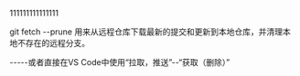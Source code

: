 111111111111111


git fetch --prune 用来从远程仓库下载最新的提交和更新到本地仓库，并清理本地不存在的远程分支。

-----或者直接在VS Code中使用“拉取，推送”--“获取（删除）”
